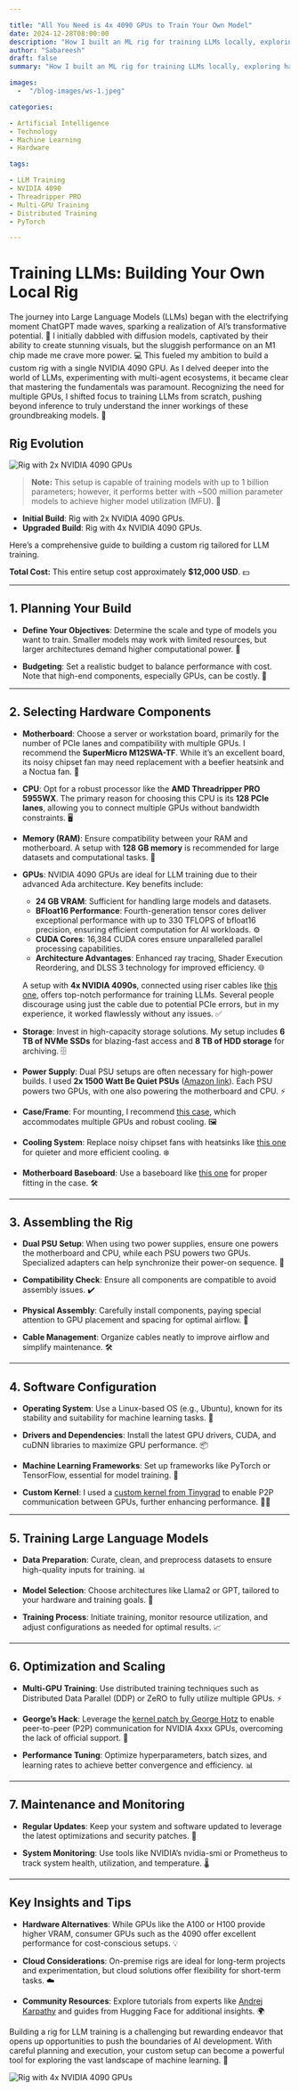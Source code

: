 ```yaml
---

title: "All You Need is 4x 4090 GPUs to Train Your Own Model"
date: 2024-12-28T08:00:00
description: "How I built an ML rig for training LLMs locally, exploring hardware choices, setup tricks, and lessons learned along the way."
author: "Sabareesh"
draft: false
summary: "How I built an ML rig for training LLMs locally, exploring hardware choices, setup tricks, and lessons learned along the way."

images:
  -  "/blog-images/ws-1.jpeg"

categories:

- Artificial Intelligence
- Technology
- Machine Learning
- Hardware

tags:

- LLM Training
- NVIDIA 4090
- Threadripper PRO
- Multi-GPU Training
- Distributed Training
- PyTorch

---
```


# Training LLMs: Building Your Own Local Rig

The journey into Large Language Models (LLMs) began with the electrifying moment ChatGPT made waves, sparking a realization of AI’s transformative potential. 🌟 I initially dabbled with diffusion models, captivated by their ability to create stunning visuals, but the sluggish performance on an M1 chip made me crave more power. 💻 This fueled my ambition to build a custom rig with a single NVIDIA 4090 GPU. As I delved deeper into the world of LLMs, experimenting with multi-agent ecosystems, it became clear that mastering the fundamentals was paramount. Recognizing the need for multiple GPUs, I shifted focus to training LLMs from scratch, pushing beyond inference to truly understand the inner workings of these groundbreaking models. 🚀

## Rig Evolution

![Rig with 2x NVIDIA 4090 GPUs](/blog-images/ws-1.jpeg)



> **Note:** This setup is capable of training models with up to 1 billion parameters; however, it performs better with \~500 million parameter models to achieve higher model utilization (MFU). 🧠

- **Initial Build**: Rig with 2x NVIDIA 4090 GPUs.
- **Upgraded Build**: Rig with 4x NVIDIA 4090 GPUs.

Here’s a comprehensive guide to building a custom rig tailored for LLM training.

**Total Cost:** This entire setup cost approximately **\$12,000 USD**. 💵

---

## 1. Planning Your Build

- **Define Your Objectives**: Determine the scale and type of models you want to train. Smaller models may work with limited resources, but larger architectures demand higher computational power. 🎯

- **Budgeting**: Set a realistic budget to balance performance with cost. Note that high-end components, especially GPUs, can be costly. 💸

---

## 2. Selecting Hardware Components

- **Motherboard**: Choose a server or workstation board, primarily for the number of PCIe lanes and compatibility with multiple GPUs. I recommend the **SuperMicro M12SWA-TF**. While it’s an excellent board, its noisy chipset fan may need replacement with a beefier heatsink and a Noctua fan. 🔧

- **CPU**: Opt for a robust processor like the **AMD Threadripper PRO 5955WX**. The primary reason for choosing this CPU is its **128 PCIe lanes**, allowing you to connect multiple GPUs without bandwidth constraints. 🖥️

- **Memory (RAM)**: Ensure compatibility between your RAM and motherboard. A setup with **128 GB memory** is recommended for large datasets and computational tasks. 🧩

- **GPUs**: NVIDIA 4090 GPUs are ideal for LLM training due to their advanced Ada architecture. Key benefits include:

  - **24 GB VRAM**: Sufficient for handling large models and datasets.
  - **BFloat16 Performance**: Fourth-generation tensor cores deliver exceptional performance with up to 330 TFLOPS of bfloat16 precision, ensuring efficient computation for AI workloads. ⚙️
  - **CUDA Cores**: 16,384 CUDA cores ensure unparalleled parallel processing capabilities.
  - **Architecture Advantages**: Enhanced ray tracing, Shader Execution Reordering, and DLSS 3 technology for improved efficiency. 🌐

  A setup with **4x NVIDIA 4090s**, connected using riser cables like [this one](https://www.amazon.com/dp/B0CNNJHK93?ref=ppx_yo2ov_dt_b_fed_asin_title), offers top-notch performance for training LLMs. Several people discourage using just the cable due to potential PCIe errors, but in my experience, it worked flawlessly without any issues. ✅

- **Storage**: Invest in high-capacity storage solutions. My setup includes **6 TB of NVMe SSDs** for blazing-fast access and **8 TB of HDD storage** for archiving. 🗄️

- **Power Supply**: Dual PSU setups are often necessary for high-power builds. I used **2x 1500 Watt Be Quiet PSUs** ([Amazon link](https://www.amazon.com/dp/B08F5DKK24?ref=ppx_yo2ov_dt_b_fed_asin_title)). Each PSU powers two GPUs, with one also powering the motherboard and CPU. ⚡

- **Case/Frame**: For mounting, I recommend [this case](https://www.amazon.com/dp/B08XJGG2YX?ref=ppx_yo2ov_dt_b_fed_asin_title), which accommodates multiple GPUs and robust cooling. 🖼️

- **Cooling System**: Replace noisy chipset fans with heatsinks like [this one](https://www.amazon.com/dp/B074DXFB66?ref=ppx_yo2ov_dt_b_fed_asin_title) for quieter and more efficient cooling. ❄️

- **Motherboard Baseboard**: Use a baseboard like [this one](https://www.amazon.com/dp/B09WHVF3SN?ref=ppx_yo2ov_dt_b_fed_asin_title) for proper fitting in the case. 🛠️

---

## 3. Assembling the Rig

- **Dual PSU Setup**: When using two power supplies, ensure one powers the motherboard and CPU, while each PSU powers two GPUs. Specialized adapters can help synchronize their power-on sequence. 🔌

- **Compatibility Check**: Ensure all components are compatible to avoid assembly issues. ✔️

- **Physical Assembly**: Carefully install components, paying special attention to GPU placement and spacing for optimal airflow. 💨

- **Cable Management**: Organize cables neatly to improve airflow and simplify maintenance. 🛠️

---

## 4. Software Configuration

- **Operating System**: Use a Linux-based OS (e.g., Ubuntu), known for its stability and suitability for machine learning tasks. 🐧

- **Drivers and Dependencies**: Install the latest GPU drivers, CUDA, and cuDNN libraries to maximize GPU performance. 📦

- **Machine Learning Frameworks**: Set up frameworks like PyTorch or TensorFlow, essential for model training. 🔬

- **Custom Kernel**: I used a [custom kernel from Tinygrad](https://github.com/tinygrad/open-gpu-kernel-modules) to enable P2P communication between GPUs, further enhancing performance. 🧑‍💻

---

## 5. Training Large Language Models

- **Data Preparation**: Curate, clean, and preprocess datasets to ensure high-quality inputs for training. 📊

- **Model Selection**: Choose architectures like Llama2 or GPT, tailored to your hardware and training goals. 🦙

- **Training Process**: Initiate training, monitor resource utilization, and adjust configurations as needed for optimal results. 📈

---

## 6. Optimization and Scaling

- **Multi-GPU Training**: Use distributed training techniques such as Distributed Data Parallel (DDP) or ZeRO to fully utilize multiple GPUs. ⚡

- **George’s Hack**: Leverage the [kernel patch by George Hotz](https://github.com/geohot/tinygrad) to enable peer-to-peer (P2P) communication for NVIDIA 4xxx GPUs, overcoming the lack of official support. 🔗

- **Performance Tuning**: Optimize hyperparameters, batch sizes, and learning rates to achieve better convergence and efficiency. 📊

---

## 7. Maintenance and Monitoring

- **Regular Updates**: Keep your system and software updated to leverage the latest optimizations and security patches. 🔄

- **System Monitoring**: Use tools like NVIDIA’s nvidia-smi or Prometheus to track system health, utilization, and temperature. 🌡️

---

## Key Insights and Tips

- **Hardware Alternatives**: While GPUs like the A100 or H100 provide higher VRAM, consumer GPUs such as the 4090 offer excellent performance for cost-conscious setups. 💡

- **Cloud Considerations**: On-premise rigs are ideal for long-term projects and experimentation, but cloud solutions offer flexibility for short-term tasks. ☁️

- **Community Resources**: Explore tutorials from experts like [Andrej Karpathy](https://github.com/karpathy/nanoGPT) and guides from Hugging Face for additional insights. 🌍

Building a rig for LLM training is a challenging but rewarding endeavor that opens up opportunities to push the boundaries of AI development. With careful planning and execution, your custom setup can become a powerful tool for exploring the vast landscape of machine learning. 🚀

![Rig with 4x NVIDIA 4090 GPUs](/blog-images/ws-2.jpeg)



